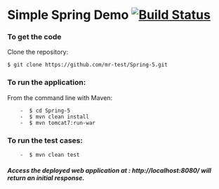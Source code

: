 # Simple Spring Demo [![Build Status](https://travis-ci.org/ammar-test/Spring-5.svg?branch=master)](https://travis-ci.org/ammar-test/Spring-5)
 
 
### To get the code
   Clone the repository:
   
    $ git clone https://github.com/mr-test/Spring-5.git
    
### To run the application:
   From the command line with Maven:
   
        -  $ cd Spring-5
        -  $ mvn clean install
        -  $ mvn tomcat7:run-war
### To run the test cases:

        -  $ mvn clean test
        

##### Access the deployed web application at : http://localhost:8080/ will return an initial response.

